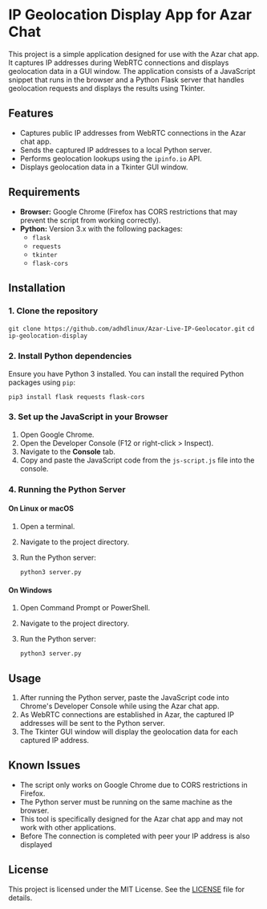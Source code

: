 # IP Geolocation Display App for Azar Chat

This project is a simple application designed for use with the Azar chat app. It captures IP addresses during WebRTC connections and displays geolocation data in a GUI window. The application consists of a JavaScript snippet that runs in the browser and a Python Flask server that handles geolocation requests and displays the results using Tkinter.

## Features

- Captures public IP addresses from WebRTC connections in the Azar chat app.
- Sends the captured IP addresses to a local Python server.
- Performs geolocation lookups using the `ipinfo.io` API.
- Displays geolocation data in a Tkinter GUI window.

## Requirements

- **Browser:** Google Chrome (Firefox has CORS restrictions that may prevent the script from working correctly).
- **Python:** Version 3.x with the following packages:
  - `flask`
  - `requests`
  - `tkinter`
  - `flask-cors`

## Installation

### 1. Clone the repository

``git clone https://github.com/adhdlinux/Azar-Live-IP-Geolocator.git``
``cd ip-geolocation-display``

### 2. Install Python dependencies

Ensure you have Python 3 installed. You can install the required Python packages using `pip`:

``pip3 install flask requests flask-cors``

### 3. Set up the JavaScript in your Browser

1. Open Google Chrome.
2. Open the Developer Console (F12 or right-click > Inspect).
3. Navigate to the **Console** tab.
4. Copy and paste the JavaScript code from the `js-script.js` file into the console.

### 4. Running the Python Server

#### On Linux or macOS

1. Open a terminal.
2. Navigate to the project directory.
3. Run the Python server:

   ``python3 server.py``

#### On Windows

1. Open Command Prompt or PowerShell.
2. Navigate to the project directory.
3. Run the Python server:

   ``python3 server.py``

## Usage

1. After running the Python server, paste the JavaScript code into Chrome's Developer Console while using the Azar chat app.
2. As WebRTC connections are established in Azar, the captured IP addresses will be sent to the Python server.
3. The Tkinter GUI window will display the geolocation data for each captured IP address.

## Known Issues

- The script only works on Google Chrome due to CORS restrictions in Firefox.
- The Python server must be running on the same machine as the browser.
- This tool is specifically designed for the Azar chat app and may not work with other applications.
- Before The connection is completed with peer your IP address is also displayed

## License

This project is licensed under the MIT License. See the [LICENSE](LICENSE) file for details.

